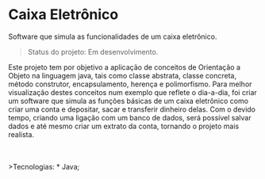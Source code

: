 <h1>Caixa Eletrônico</h1>

Software que simula as funcionalidades de um caixa eletrônico.

>Status do projeto: Em desenvolvimento.

<p>Este projeto tem por objetivo a aplicação de conceitos de Orientação a Objeto na linguagem java, tais como classe abstrata, classe concreta, método construtor, encapsulamento, herença e polimorfismo. Para melhor visualização destes conceitos num exemplo que reflete o dia-a-dia, foi criar um software que simula as funções básicas de um caixa eletrônico como criar uma conta e depositar, sacar e transferir dinheiro delas. Com o devido tempo, criando uma ligação com um banco de dados, será possível salvar dados e até mesmo criar um extrato da conta, tornando o projeto mais realista.</p>
<br>
<br>
>Tecnologias:
* Java;

